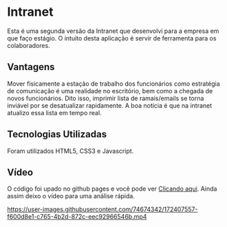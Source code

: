 # Intranet
Esta é uma segunda versão da Intranet que desenvolvi para a empresa em que faço estágio. O intuito desta aplicação é servir de ferramenta para os colaboradores.
## Vantagens
Mover fisicamente a estação de trabalho dos funcionários como estratégia de comunicação é uma realidade no escritório, bem como a chegada de novos funcionários.
Dito isso, imprimir lista de ramais/emails se torna inviável por se desatualizar rapidamente. A boa notícia é que na intranet atualizo essa lista em tempo real.

## Tecnologias Utilizadas
Foram utilizados HTML5, CSS3 e Javascript.

## Vídeo
O código foi upado no github pages e você pode ver [Clicando aqui](http://edsonbmj.github.io/intranet). Ainda assim deixo o vídeo para uma análise rápida.

https://user-images.githubusercontent.com/74674342/172407557-f600d8e1-c765-4b2d-872c-eec92966546b.mp4


